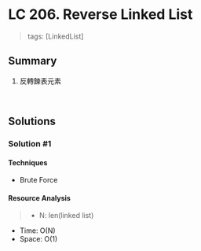 # LC 206. Reverse Linked List
> tags:  [LinkedList]

## Summary 
1.  反轉鍊表元素

<br>

## Solutions
### Solution #1
#### Techniques
- Brute Force

#### Resource Analysis
> - N: len(linked list)
- Time: O(N)
- Space: O(1)
